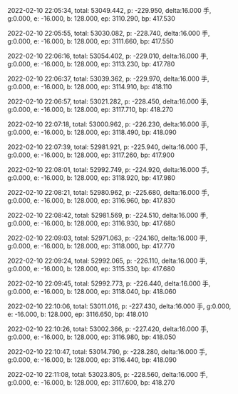 2022-02-10 22:05:34, total: 53049.442, p: -229.950, delta:16.000 手, g:0.000, e: -16.000, b: 128.000, ep: 3110.290, bp: 417.530

2022-02-10 22:05:55, total: 53030.082, p: -228.740, delta:16.000 手, g:0.000, e: -16.000, b: 128.000, ep: 3111.660, bp: 417.550

2022-02-10 22:06:16, total: 53054.402, p: -229.010, delta:16.000 手, g:0.000, e: -16.000, b: 128.000, ep: 3113.230, bp: 417.780

2022-02-10 22:06:37, total: 53039.362, p: -229.970, delta:16.000 手, g:0.000, e: -16.000, b: 128.000, ep: 3114.910, bp: 418.110

2022-02-10 22:06:57, total: 53021.282, p: -228.450, delta:16.000 手, g:0.000, e: -16.000, b: 128.000, ep: 3117.710, bp: 418.270

2022-02-10 22:07:18, total: 53000.962, p: -226.230, delta:16.000 手, g:0.000, e: -16.000, b: 128.000, ep: 3118.490, bp: 418.090

2022-02-10 22:07:39, total: 52981.921, p: -225.940, delta:16.000 手, g:0.000, e: -16.000, b: 128.000, ep: 3117.260, bp: 417.900

2022-02-10 22:08:01, total: 52992.749, p: -224.920, delta:16.000 手, g:0.000, e: -16.000, b: 128.000, ep: 3118.920, bp: 417.980

2022-02-10 22:08:21, total: 52980.962, p: -225.680, delta:16.000 手, g:0.000, e: -16.000, b: 128.000, ep: 3116.960, bp: 417.830

2022-02-10 22:08:42, total: 52981.569, p: -224.510, delta:16.000 手, g:0.000, e: -16.000, b: 128.000, ep: 3116.930, bp: 417.680

2022-02-10 22:09:03, total: 52971.063, p: -224.160, delta:16.000 手, g:0.000, e: -16.000, b: 128.000, ep: 3118.000, bp: 417.770

2022-02-10 22:09:24, total: 52992.065, p: -226.110, delta:16.000 手, g:0.000, e: -16.000, b: 128.000, ep: 3115.330, bp: 417.680

2022-02-10 22:09:45, total: 52992.773, p: -226.440, delta:16.000 手, g:0.000, e: -16.000, b: 128.000, ep: 3118.040, bp: 418.060

2022-02-10 22:10:06, total: 53011.016, p: -227.430, delta:16.000 手, g:0.000, e: -16.000, b: 128.000, ep: 3116.650, bp: 418.010

2022-02-10 22:10:26, total: 53002.366, p: -227.420, delta:16.000 手, g:0.000, e: -16.000, b: 128.000, ep: 3116.980, bp: 418.050

2022-02-10 22:10:47, total: 53014.790, p: -228.280, delta:16.000 手, g:0.000, e: -16.000, b: 128.000, ep: 3116.440, bp: 418.090

2022-02-10 22:11:08, total: 53023.805, p: -228.560, delta:16.000 手, g:0.000, e: -16.000, b: 128.000, ep: 3117.600, bp: 418.270